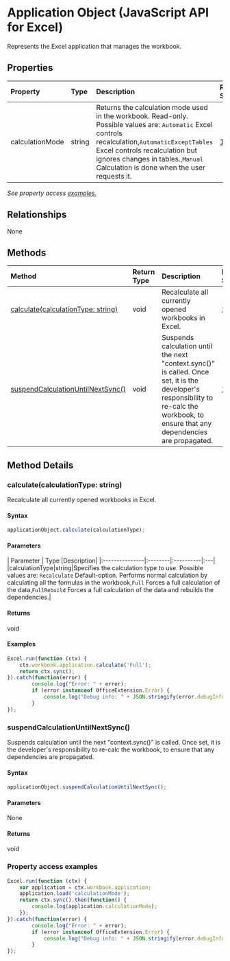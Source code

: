 # Application Object (JavaScript API for Excel)

Represents the Excel application that manages the workbook.

## Properties

| Property	   | Type	|Description| Req. Set|
|:---------------|:--------|:----------|:----|
|calculationMode|string|Returns the calculation mode used in the workbook. Read-only. Possible values are: `Automatic` Excel controls recalculation,`AutomaticExceptTables` Excel controls recalculation but ignores changes in tables.,`Manual` Calculation is done when the user requests it.|[1.1](../requirement-sets/excel-api-requirement-sets.md)|

_See property access [examples.](#property-access-examples)_

## Relationships
None


## Methods

| Method		   | Return Type	|Description| Req. Set|
|:---------------|:--------|:----------|:----|
|[calculate(calculationType: string)](#calculatecalculationtype-string)|void|Recalculate all currently opened workbooks in Excel.|[1.1](../requirement-sets/excel-api-requirement-sets.md)|
|[suspendCalculationUntilNextSync()](#suspendcalculationuntilnextsync)|void|Suspends calculation until the next "context.sync()" is called. Once set, it is the developer's responsibility to re-calc the workbook, to ensure that any dependencies are propagated.|[1.6](../requirement-sets/excel-api-requirement-sets.md)|

## Method Details


### calculate(calculationType: string)
Recalculate all currently opened workbooks in Excel.

#### Syntax
```js
applicationObject.calculate(calculationType);
```

#### Parameters
| Parameter	   | Type	|Description|
|:---------------|:--------|:----------|:---|
|calculationType|string|Specifies the calculation type to use. Possible values are: `Recalculate` Default-option. Performs normal calculation by calculating all the formulas in the workbook,`Full` Forces a full calculation of the data,`FullRebuild`  Forces a full calculation of the data and rebuilds the dependencies.|

#### Returns
void

#### Examples
```js
Excel.run(function (ctx) {
	ctx.workbook.application.calculate('Full');
	return ctx.sync();
}).catch(function(error) {
		console.log("Error: " + error);
		if (error instanceof OfficeExtension.Error) {
			console.log("Debug info: " + JSON.stringify(error.debugInfo));
		}
});
```

### suspendCalculationUntilNextSync()
Suspends calculation until the next "context.sync()" is called. Once set, it is the developer's responsibility to re-calc the workbook, to ensure that any dependencies are propagated.

#### Syntax
```js
applicationObject.suspendCalculationUntilNextSync();
```

#### Parameters
None

#### Returns
void
### Property access examples
```js
Excel.run(function (ctx) {
	var application = ctx.workbook.application;
	application.load('calculationMode');
	return ctx.sync().then(function() {
		console.log(application.calculationMode);
	});
}).catch(function(error) {
		console.log("Error: " + error);
		if (error instanceof OfficeExtension.Error) {
			console.log("Debug info: " + JSON.stringify(error.debugInfo));
		}
});
```

